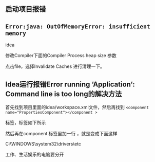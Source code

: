 ## 启动项目报错

## `Error:java: OutOfMemoryError: insufficient memory`

idea

修改Compiler下面的Compiler Process heap size 参数

点击file，选择Invalidate Caches 进行清理一下。

## Idea运行报错Error running ‘Application‘: Command line is too long的解决方法

首先找到项目里面的idea/workspace.xml文件，然后再找到
`<component name="PropertiesComponent"></component >`

标签，标签如下所示

然后再在component 标签里加一行 <property name="dynamic.classpath" value="true" />，就是变成下面这样

C:\WINDOWS\system32\drivers\etc

工作、生活娱乐的电脑要分开
